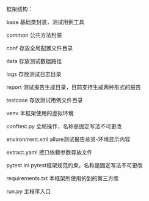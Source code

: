 框架结构：


base 基础类封装，测试用例工具

common 公共方法封装

conf 存放全局配置文件目录

data 存放测试数据路径

logs 存放测试日志目录

report 测试报告生成目录，目前支持生成两种形式的报告

testcase 存放测试用例文件目录

venv 本框架使用的虚拟环境

conftest.py 全局操作，名称是固定写法不可更改

environment.xml allure测试报告总览-环境显示内容

extract.yaml 接口依赖参数存放文件

pytest.ini pytest框架规范约束，名称是固定写法不可更改

requirements.txt 本框架所使用的到的第三方库

run.py 主程序入口
